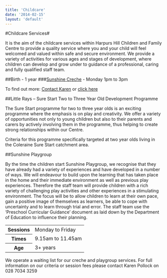 ```yaml
---
title: 'Childcare'
date: '2014-02-15'
layout: 'default'
---
```

#Childcare Services#

It is the aim of the childcare services within Harpurs Hill Children and Family Centre to provide a quality service where you and your child will feel welcomed and valued within safe and secure environment.  We provide a variety of activities for various ages and stages of development, where children can develop and grow under to guidance of a professional, caring and fully qualified staff team.  

<a name=early-years></a>
##Birth - 1 year
###[Sunshine Creche]({{urls.base_url}}activities/creche) - Monday 1pm to 3pm

To find out more: [Contact Karen]({{urls.base_url}}contact#karen) or [click here]({{urls.base_url}}activities/creche)

##Little Rays – Sure Start Two to Three Year Old Development Programme 

The Sure Start programme for two to three year olds is an exciting programme where the emphasis is on play and creativity.  We offer a variety of opportunities not only to young children but also to their parents and carers by actively involving them in the programme, thus helping to create strong relationships within our Centre.  

Criteria for this programme specifically targeted at two year olds  living in the Coleraine Sure Start catchment area.  

##Sunshine Playgroup

By the time the children start Sunshine Playgroup, we recognise that they have already had a variety of experiences and have developed in a number of ways.  We will endeavour to build upon the learning that has taken place in the home and their immediate environment as well as previous play experiences.  Therefore the staff team will provide children with a rich variety of challenging play activities and other experiences in a stimulating environment.  The focus will be to allow children to learn at their own pace, gain a positive image of themselves as learners, be able to cope with uncertainty and to learn through trial and error.  The staff team use the ‘Preschool Curricular Guidance’ document as laid down by the Department of Education to influence their planning.  

<table id="playgroup-sessions">
	<tr>
		<th>Sessions</th>
		<td>Monday to Friday</td>
	</tr>
	<tr>
		<th>Times</th>
		<td>9.15am to 11.45am</td>
	</tr>
	<tr>
		<th>Age</th>
		<td>3+ years</td>
	</tr>
</table>

We operate a waiting list for our creche and playgroup services.  For full information on our criteria or session fees please contact Karen Pollock on 028 7034 3259  
